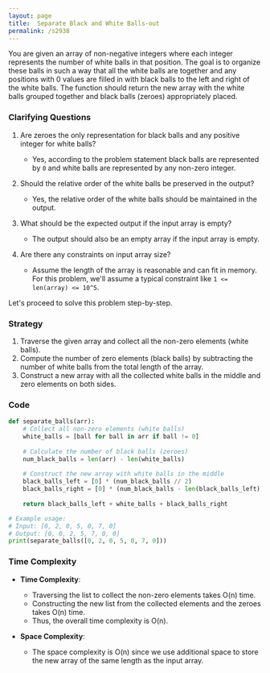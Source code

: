 ```yaml
---
layout: page
title:  Separate Black and White Balls-out
permalink: /s2938
---
```


You are given an array of non-negative integers where each integer represents the number of white balls in that position. The goal is to organize these balls in such a way that all the white balls are together and any positions with 0 values are filled in with black balls to the left and right of the white balls. The function should return the new array with the white balls grouped together and black balls (zeroes) appropriately placed.

### Clarifying Questions

1. Are zeroes the only representation for black balls and any positive integer for white balls?
   - Yes, according to the problem statement black balls are represented by `0` and white balls are represented by any non-zero integer.
   
2. Should the relative order of the white balls be preserved in the output?
   - Yes, the relative order of the white balls should be maintained in the output.

3. What should be the expected output if the input array is empty?
   - The output should also be an empty array if the input array is empty.

4. Are there any constraints on input array size?
   - Assume the length of the array is reasonable and can fit in memory. For this problem, we'll assume a typical constraint like `1 <= len(array) <= 10^5`.

Let's proceed to solve this problem step-by-step.

### Strategy

1. Traverse the given array and collect all the non-zero elements (white balls).
2. Compute the number of zero elements (black balls) by subtracting the number of white balls from the total length of the array.
3. Construct a new array with all the collected white balls in the middle and zero elements on both sides.

### Code

```python
def separate_balls(arr):
    # Collect all non-zero elements (white balls)
    white_balls = [ball for ball in arr if ball != 0]
    
    # Calculate the number of black balls (zeroes)
    num_black_balls = len(arr) - len(white_balls)
    
    # Construct the new array with white balls in the middle
    black_balls_left = [0] * (num_black_balls // 2)
    black_balls_right = [0] * (num_black_balls - len(black_balls_left))
    
    return black_balls_left + white_balls + black_balls_right

# Example usage:
# Input: [0, 2, 0, 5, 0, 7, 0]
# Output: [0, 0, 2, 5, 7, 0, 0]
print(separate_balls([0, 2, 0, 5, 0, 7, 0]))
```

### Time Complexity

- **Time Complexity**: 
  - Traversing the list to collect the non-zero elements takes O(n) time.
  - Constructing the new list from the collected elements and the zeroes takes O(n) time.
  - Thus, the overall time complexity is O(n).
  
- **Space Complexity**: 
  - The space complexity is O(n) since we use additional space to store the new array of the same length as the input array.
